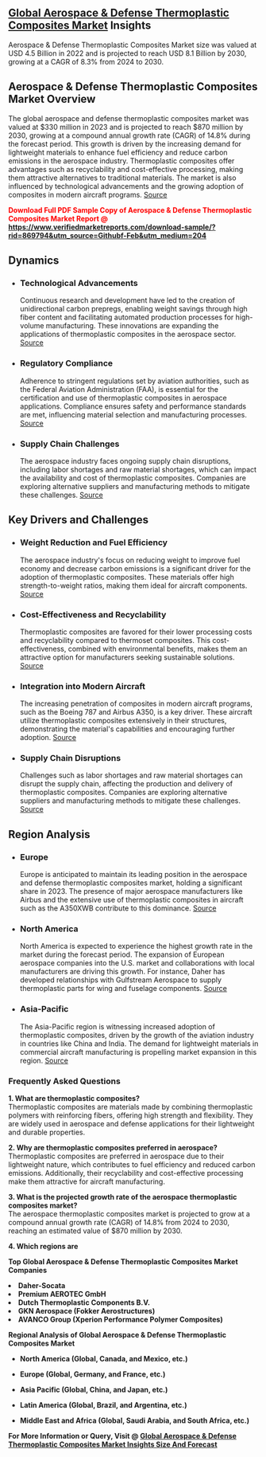 <h2><a href="https://www.verifiedmarketreports.com/download-sample/?rid=869794&amp;utm_source=Githubf&amp;utm_medium=204" target="_blank">Global Aerospace & Defense Thermoplastic Composites Market</a> Insights</h2><p>Aerospace & Defense Thermoplastic Composites Market size was valued at USD 4.5 Billion in 2022 and is projected to reach USD 8.1 Billion by 2030, growing at a CAGR of 8.3% from 2024 to 2030.</p><p> <h2>Aerospace & Defense Thermoplastic Composites Market Overview</h2> <p>The global aerospace and defense thermoplastic composites market was valued at $330 million in 2023 and is projected to reach $870 million by 2030, growing at a compound annual growth rate (CAGR) of 14.8% during the forecast period. This growth is driven by the increasing demand for lightweight materials to enhance fuel efficiency and reduce carbon emissions in the aerospace industry. Thermoplastic composites offer advantages such as recyclability and cost-effective processing, making them attractive alternatives to traditional materials. The market is also influenced by technological advancements and the growing adoption of composites in modern aircraft programs. <a href="https://www.researchandmarkets.com/reports/5921695/aerospace-and-defense-thermoplastic-composites">Source</a></p> <p><strong><p><span class=""><span style="color: #ff0000;"><strong>Download Full PDF Sample Copy of Aerospace & Defense Thermoplastic Composites Market Report</strong> @ </span><a href="https://www.verifiedmarketreports.com/download-sample/?rid=869794&amp;utm_source=Githubf-Feb&amp;utm_medium=204" target="_blank">https://www.verifiedmarketreports.com/download-sample/?rid=869794&amp;utm_source=Githubf-Feb&amp;utm_medium=204</a></span></p></strong></p> <h2>Dynamics</h2> <ul> <li><h3>Technological Advancements</h3> <p>Continuous research and development have led to the creation of unidirectional carbon prepregs, enabling weight savings through high fiber content and facilitating automated production processes for high-volume manufacturing. These innovations are expanding the applications of thermoplastic composites in the aerospace sector. <a href="https://www.researchandmarkets.com/reports/5921695/aerospace-and-defense-thermoplastic-composites">Source</a></p> </li> <li><h3>Regulatory Compliance</h3> <p>Adherence to stringent regulations set by aviation authorities, such as the Federal Aviation Administration (FAA), is essential for the certification and use of thermoplastic composites in aerospace applications. Compliance ensures safety and performance standards are met, influencing material selection and manufacturing processes. <a href="https://www.researchandmarkets.com/reports/5921695/aerospace-and-defense-thermoplastic-composites">Source</a></p> </li> <li><h3>Supply Chain Challenges</h3> <p>The aerospace industry faces ongoing supply chain disruptions, including labor shortages and raw material shortages, which can impact the availability and cost of thermoplastic composites. Companies are exploring alternative suppliers and manufacturing methods to mitigate these challenges. <a href="https://www.reuters.com/business/aerospace-defense/rtx-sees-labor-challenges-exploring-alternatives-china-suppliers-2024-09-10/">Source</a></p> </li> </ul> <h2>Key Drivers and Challenges</h2> <ul> <li><h3>Weight Reduction and Fuel Efficiency</h3> <p>The aerospace industry's focus on reducing weight to improve fuel economy and decrease carbon emissions is a significant driver for the adoption of thermoplastic composites. These materials offer high strength-to-weight ratios, making them ideal for aircraft components. <a href="https://www.researchandmarkets.com/reports/5921695/aerospace-and-defense-thermoplastic-composites">Source</a></p> </li> <li><h3>Cost-Effectiveness and Recyclability</h3> <p>Thermoplastic composites are favored for their lower processing costs and recyclability compared to thermoset composites. This cost-effectiveness, combined with environmental benefits, makes them an attractive option for manufacturers seeking sustainable solutions. <a href="https://www.researchandmarkets.com/reports/5921695/aerospace-and-defense-thermoplastic-composites">Source</a></p> </li> <li><h3>Integration into Modern Aircraft</h3> <p>The increasing penetration of composites in modern aircraft programs, such as the Boeing 787 and Airbus A350, is a key driver. These aircraft utilize thermoplastic composites extensively in their structures, demonstrating the material's capabilities and encouraging further adoption. <a href="https://www.researchandmarkets.com/reports/5921695/aerospace-and-defense-thermoplastic-composites">Source</a></p> </li> <li><h3>Supply Chain Disruptions</h3> <p>Challenges such as labor shortages and raw material shortages can disrupt the supply chain, affecting the production and delivery of thermoplastic composites. Companies are exploring alternative suppliers and manufacturing methods to mitigate these challenges. <a href="https://www.reuters.com/business/aerospace-defense/rtx-sees-labor-challenges-exploring-alternatives-china-suppliers-2024-09-10/">Source</a></p> </li> </ul> <h2>Region Analysis</h2> <ul> <li><h3>Europe</h3> <p>Europe is anticipated to maintain its leading position in the aerospace and defense thermoplastic composites market, holding a significant share in 2023. The presence of major aerospace manufacturers like Airbus and the extensive use of thermoplastic composites in aircraft such as the A350XWB contribute to this dominance. <a href="https://www.researchandmarkets.com/reports/5921695/aerospace-and-defense-thermoplastic-composites">Source</a></p> </li> <li><h3>North America</h3> <p>North America is expected to experience the highest growth rate in the market during the forecast period. The expansion of European aerospace companies into the U.S. market and collaborations with local manufacturers are driving this growth. For instance, Daher has developed relationships with Gulfstream Aerospace to supply thermoplastic parts for wing and fuselage components. <a href="https://www.researchandmarkets.com/reports/5921695/aerospace-and-defense-thermoplastic-composites">Source</a></p> </li> <li><h3>Asia-Pacific</h3> <p>The Asia-Pacific region is witnessing increased adoption of thermoplastic composites, driven by the growth of the aviation industry in countries like China and India. The demand for lightweight materials in commercial aircraft manufacturing is propelling market expansion in this region. <a href="https://www.researchandmarkets.com/reports/5921695/aerospace-and-defense-thermoplastic-composites">Source</a></p> </li> </ul> <h3>Frequently Asked Questions</h3> <p><strong>1. What are thermoplastic composites?</strong><br> Thermoplastic composites are materials made by combining thermoplastic polymers with reinforcing fibers, offering high strength and flexibility. They are widely used in aerospace and defense applications for their lightweight and durable properties.</p> <p><strong>2. Why are thermoplastic composites preferred in aerospace?</strong><br> Thermoplastic composites are preferred in aerospace due to their lightweight nature, which contributes to fuel efficiency and reduced carbon emissions. Additionally, their recyclability and cost-effective processing make them attractive for aircraft manufacturing.</p> <p><strong>3. What is the projected growth rate of the aerospace thermoplastic composites market?</strong><br> The aerospace thermoplastic composites market is projected to grow at a compound annual growth rate (CAGR) of 14.8% from 2024 to 2030, reaching an estimated value of $870 million by 2030.</p> <p><strong>4. Which regions are</p><p><strong>Top Global Aerospace & Defense Thermoplastic Composites Market Companies</strong></p><div data-test-id=""><p><li>Daher-Socata</li><li> Premium AEROTEC GmbH</li><li> Dutch Thermoplastic Components B.V.</li><li> GKN Aerospace (Fokker Aerostructures)</li><li> AVANCO Group (Xperion Performance Polymer Composites)</li></p><div><strong>Regional Analysis of&nbsp;Global Aerospace & Defense Thermoplastic Composites Market</strong></div><ul><li dir="ltr"><p dir="ltr">North America&nbsp;(Global, Canada, and Mexico, etc.)</p></li><li dir="ltr"><p dir="ltr">Europe (Global, Germany, and France, etc.)</p></li><li dir="ltr"><p dir="ltr">Asia Pacific&nbsp;(Global, China, and Japan, etc.)</p></li><li dir="ltr"><p dir="ltr">Latin America&nbsp;(Global, Brazil, and Argentina, etc.)</p></li><li dir="ltr">Middle East and Africa&nbsp;(Global, Saudi Arabia, and South Africa, etc.)</li></ul><p><strong>For More Information or Query, Visit @&nbsp;</strong><strong><a href="https://www.verifiedmarketreports.com/product/aerospace-defense-thermoplastic-composites-market/?utm_source=Githubf&amp;utm_medium=204" target="_blank">Global Aerospace & Defense Thermoplastic Composites Market Insights Size And Forecast</a></strong></p></div>
